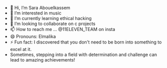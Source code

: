 - 👋 Hi, I’m Sara Abouelkassem
- 👀 I’m interested in music
- 🌱 I’m currently learning ethical hacking
- 💞️ I’m looking to collaborate on c projects
- 📫 How to reach me ... @11ELEVEN_TEAM on insta 
- 😄 Pronouns: Elmalika
- ⚡ Fun fact: I discovered that you don't need to be born into something to excel at it.
- Sometimes, stepping into a field with determination and challenge can lead to amazing achievements!
 

<!---
README.md is a ✨ special ✨ repository 
--->

